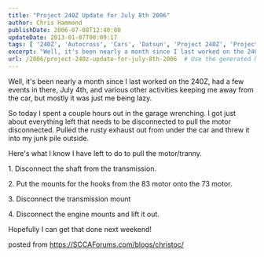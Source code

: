 ```yaml
---
title: "Project 240Z Update for July 8th 2006"
author: Chris Hammond
publishDate: 2006-07-08T12:40:00
updateDate: 2013-01-07T00:09:17
tags: [ '240Z', 'Autocross', 'Cars', 'Datsun', 'Project 240Z', 'Project240z', 'Project240Zcom', 'SEO', 'Weblog' ]
excerpt: "Well, it's been nearly a month since I last worked on the 240Z, had a few events in there, July 4th, and various other activities keeping me away from the car, but mostly it was just me being lazy. So today I spent a couple hours out in the garage wrenching. I got just about everything left that needs to be disconnected to pull the motor disconnected. Pulled the rusty exhaust out from under the car and threw it into my junk pile outside. Here's what I know I have left to do to pull the motor/tranny. 1. Disconnect the shaft from the transmission. 2. Put the mounts for the hooks from the 83 motor onto the 73 motor. 3. Disconnect the transmission mount 4. Disconnect the engine mounts and lift it out. Hopefully I can get that done next weekend! posted from..."
url: /2006/project-240z-update-for-july-8th-2006  # Use the generated URL with year
---
```

<P>Well, it's been nearly a month since I last worked on the 240Z, had a few events in there, July 4th, and various other activities keeping me away from the car, but mostly it was just me being lazy.</P> <P>So today I spent a couple hours out in the garage wrenching. I got just about everything left that needs to be disconnected to pull the motor disconnected. Pulled the rusty exhaust out from under the car and threw it into my junk pile outside.</P> <P>Here's what I know I have left to do to pull the motor/tranny.</P> <P>1. Disconnect the shaft from the transmission.</P> <P>2. Put the mounts for the hooks from the 83 motor onto the 73 motor.</P> <P>3. Disconnect the transmission mount</P> <P>4. Disconnect the engine mounts and lift it out.</P> <P>Hopefully I can get that done next weekend!</P> posted from <a href="https://SCCAForums.com/blogs/christoc/">https://SCCAForums.com/blogs/christoc/</a>
